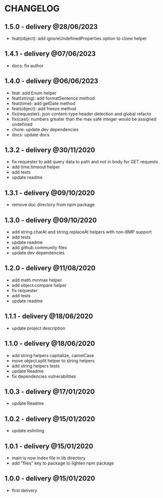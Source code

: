 # CHANGELOG

## 1.5.0 - delivery @28/06/2023

- feat(object): add ignoreUndefinedProperties option to clone helper

## 1.4.1 - delivery @07/06/2023

- docs: fix author

## 1.4.0 - delivery @06/06/2023

- feat: add Enum helper
- feat(string): add formatSentence method
- feat(time): add getDate method
- feat(object): add freeze method
- fix(requester): json content-type header detection and global refacto
- fix(cast): numbers greater than the max safe integer would be assigned undefined
- chore: update dev dependencies
- docs: update docs

## 1.3.2 - delivery @30/11/2020

- fix requester to add query data to path and not in body for GET requests
- add time.timeout helper
- add tests
- update readme

## 1.3.1 - delivery @09/10/2020

- remove doc directory from npm package

## 1.3.0 - delivery @09/10/2020

- add string.charAt and string.replaceAt helpers with non-BMP support
- add tests
- update readme
- add github community files
- update dev dependencies

## 1.2.0 - delivery @11/08/2020

- add math.minmax helper
- add object.compare helper
- fix requester
- add tests
- update readme

## 1.1.1 - delivery @18/06/2020

- update project description

## 1.1.0 - delivery @18/06/2020

- add string helpers capitalize, camelCase
- move object.split helper to string helpers
- add string helpers tests
- update Readme
- fix dependencies vulnerabilities

## 1.0.3 - delivery @17/01/2020

- update Readme

## 1.0.2 - delivery @15/01/2020

- update eslinting

## 1.0.1 - delivery @15/01/2020

- main is now index file in lib directory
- add "files" key to package to lighten npm package

## 1.0.0 - delivery @15/01/2020

- first delivery
